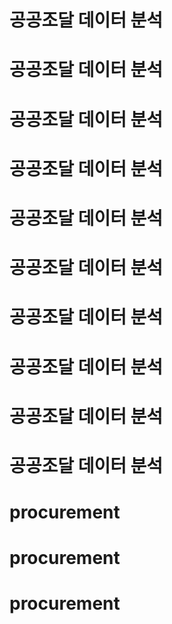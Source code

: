 # 공공조달 데이터 분석
# 공공조달 데이터 분석
# 공공조달 데이터 분석
# 공공조달 데이터 분석
# 공공조달 데이터 분석
# 공공조달 데이터 분석
# 공공조달 데이터 분석
# 공공조달 데이터 분석
# 공공조달 데이터 분석
# 공공조달 데이터 분석
# procurement
# procurement
# procurement
